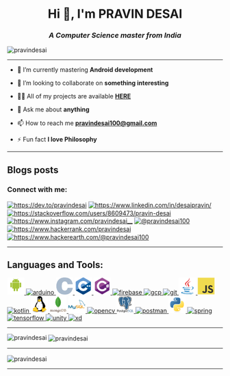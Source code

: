 <h1 align="center">Hi 👋, I'm PRAVIN DESAI</h1>
<h3 align="center">

<i>A Computer Science master from India</i> 

</h3>

<p align="left"> <img src="https://komarev.com/ghpvc/?username=pravindesai&label=Profile%20views&color=0e75b6&style=flat" alt="pravindesai" /> </p>


***

- 🔭 I’m currently mastering **Android development**

- 👯 I’m looking to collaborate on **something interesting**

- 👨‍💻 All of my projects are available **[HERE](https://github.com/pravindesai?tab=repositories)**

- 💬 Ask me about **anything**

- 📫 How to reach me **pravindesai100@gmail.com**

- ⚡ Fun fact **I love Philosophy**

***

## Blogs posts
<!-- BLOG-POST-LIST:START -->
<!-- BLOG-POST-LIST:END -->

<h3 align="left">Connect with me:</h3>
<p align="left">
<a href="https://dev.to/pravindesai" target="blank"><img align="center" src="https://cdn.jsdelivr.net/npm/simple-icons@3.0.1/icons/dev-dot-to.svg" alt="https://dev.to/pravindesai" height="30" width="40" /></a>
<a href="https://www.linkedin.com/in/desaipravin/" target="blank"><img align="center" src="https://cdn.jsdelivr.net/npm/simple-icons@3.0.1/icons/linkedin.svg" alt="https://www.linkedin.com/in/desaipravin/" height="30" width="40" /></a>
<a href="https://stackoverflow.com/users/8609473/pravin-desai" target="blank"><img align="center" src="https://cdn.jsdelivr.net/npm/simple-icons@3.0.1/icons/stackoverflow.svg" alt="https://stackoverflow.com/users/8609473/pravin-desai" height="30" width="40" /></a>
<a href="https://www.instagram.com/pravindesai__" target="blank"><img align="center" src="https://cdn.jsdelivr.net/npm/simple-icons@3.0.1/icons/instagram.svg" alt="https://www.instagram.com/pravindesai__" height="30" width="40" /></a>
<a href="https://medium.com/@pravindesai100" target="blank"><img align="center" src="https://cdn.jsdelivr.net/npm/simple-icons@3.0.1/icons/medium.svg" alt="@pravindesai100" height="30" width="40" /></a>
<a href="https://www.hackerrank.com/pravindesai" target="blank"><img align="center" src="https://cdn.jsdelivr.net/npm/simple-icons@3.0.1/icons/hackerrank.svg" alt="https://www.hackerrank.com/pravindesai" height="30" width="40" /></a>
<a href="https://www.hackerearth.com/@pravindesai100" target="blank"><img align="center" src="https://cdn.jsdelivr.net/npm/simple-icons@3.0.1/icons/hackerearth.svg" alt="https://www.hackerearth.com/@pravindesai100" height="30" width="40" /></a>
</p>

***
## Languages and Tools:

<p align="left"> 
<a href="https://developer.android.com" target="_blank"> 
<img src="https://raw.githubusercontent.com/devicons/devicon/master/icons/android/android-original-wordmark.svg" alt="android" width="40" height="40"/> </a> <a href="https://angular.io" target="_blank"> 
<img src="https://cdn.worldvectorlogo.com/logos/arduino-1.svg" alt="arduino" width="40" height="40"/> </a> <a href="https://getbootstrap.com" target="_blank"> 
<img src="https://raw.githubusercontent.com/devicons/devicon/master/icons/c/c-original.svg" alt="c" width="40" height="40"/> </a> <a href="https://www.w3schools.com/cpp/" target="_blank"> 
<img src="https://raw.githubusercontent.com/devicons/devicon/master/icons/cplusplus/cplusplus-original.svg" alt="cplusplus" width="40" height="40"/> </a> <a href="https://www.w3schools.com/cs/" target="_blank"> 
<img src="https://raw.githubusercontent.com/devicons/devicon/master/icons/csharp/csharp-original.svg" alt="csharp" width="40" height="40"/> </a> <a href="https://www.w3schools.com/css/" target="_blank"> 
<img src="https://www.vectorlogo.zone/logos/firebase/firebase-icon.svg" alt="firebase" width="40" height="40"/> </a> <a href="https://cloud.google.com" target="_blank"> 
<img src="https://www.vectorlogo.zone/logos/google_cloud/google_cloud-icon.svg" alt="gcp" width="40" height="40"/> </a> <a href="https://git-scm.com/" target="_blank"> 
<img src="https://www.vectorlogo.zone/logos/git-scm/git-scm-icon.svg" alt="git" width="40" height="40"/> </a> <a href="https://www.w3.org/html/" target="_blank"> 
<img src="https://raw.githubusercontent.com/devicons/devicon/master/icons/java/java-original.svg" alt="java" width="40" height="40"/> </a> <a href="https://developer.mozilla.org/en-US/docs/Web/JavaScript" target="_blank"> 
<img src="https://raw.githubusercontent.com/devicons/devicon/master/icons/javascript/javascript-original.svg" alt="javascript" width="40" height="40"/> </a> <a href="https://kotlinlang.org" target="_blank"> 
<img src="https://www.vectorlogo.zone/logos/kotlinlang/kotlinlang-icon.svg" alt="kotlin" width="40" height="40"/> </a> <a href="https://www.linux.org/" target="_blank"> 
<img src="https://raw.githubusercontent.com/devicons/devicon/master/icons/linux/linux-original.svg" alt="linux" width="40" height="40"/> </a> <a href="https://www.mongodb.com/" target="_blank"> 
<img src="https://raw.githubusercontent.com/devicons/devicon/master/icons/mongodb/mongodb-original-wordmark.svg" alt="mongodb" width="40" height="40"/> </a> <a href="https://www.mysql.com/" target="_blank"> 
<img src="https://raw.githubusercontent.com/devicons/devicon/master/icons/mysql/mysql-original-wordmark.svg" alt="mysql" width="40" height="40"/> </a> <a href="https://nodejs.org" target="_blank"> 
<img src="https://www.vectorlogo.zone/logos/opencv/opencv-icon.svg" alt="opencv" width="40" height="40"/> </a> <a href="https://www.postgresql.org" target="_blank"> 
<img src="https://raw.githubusercontent.com/devicons/devicon/master/icons/postgresql/postgresql-original-wordmark.svg" alt="postgresql" width="40" height="40"/> </a> <a href="https://postman.com" target="_blank"> 
<img src="https://www.vectorlogo.zone/logos/getpostman/getpostman-icon.svg" alt="postman" width="40" height="40"/> </a> <a href="https://www.python.org" target="_blank"> 
<img src="https://raw.githubusercontent.com/devicons/devicon/master/icons/python/python-original.svg" alt="python" width="40" height="40"/> </a> <a href="https://reactjs.org/" target="_blank"> 
<img src="https://www.vectorlogo.zone/logos/springio/springio-icon.svg" alt="spring" width="40" height="40"/> </a> <a href="https://www.tensorflow.org" target="_blank"> 
<img src="https://www.vectorlogo.zone/logos/tensorflow/tensorflow-icon.svg" alt="tensorflow" width="40" height="40"/> </a> <a href="https://www.typescriptlang.org/" target="_blank"> 
<img src="https://www.vectorlogo.zone/logos/unity3d/unity3d-icon.svg" alt="unity" width="40" height="40"/> </a> <a href="https://www.adobe.com/products/xd.html" target="_blank"> 
<img src="https://cdn.worldvectorlogo.com/logos/adobe-xd.svg" alt="xd" width="40" height="40"/> </a> </p>

***
<p><img align="left" src="https://github-readme-stats.vercel.app/api/top-langs?username=pravindesai&show_icons=true&locale=en&layout=compact" alt="pravindesai" /> </p>

<p>&nbsp;<img align="center" src="https://github-readme-stats.vercel.app/api?username=pravindesai&show_icons=true&locale=en" alt="pravindesai" /> </p>

***
<p><img align="center" src="https://github-readme-streak-stats.herokuapp.com/?user=pravindesai&" alt="pravindesai" /> </p>

***
